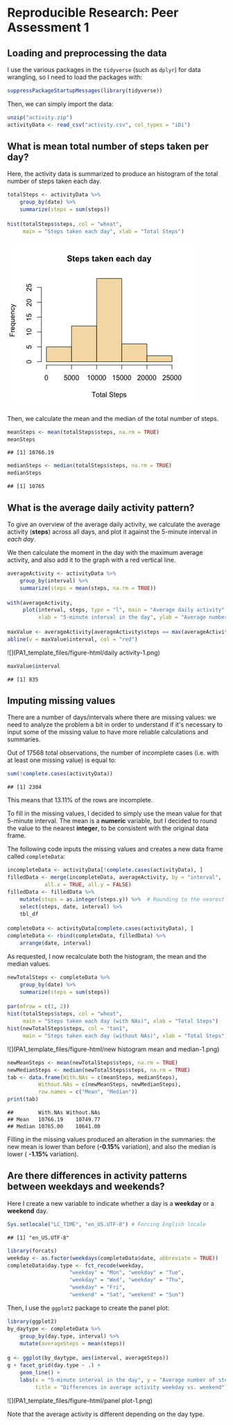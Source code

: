 # Reproducible Research: Peer Assessment 1

## Loading and preprocessing the data

I use the various packages in the `tidyverse` (such as `dplyr`) for data 
wrangling, so I need to load the packages with:


```r
suppressPackageStartupMessages(library(tidyverse))
```

Then, we can simply import the data:


```r
unzip("activity.zip")
activityData <- read_csv("activity.csv", col_types = "iDi")
```


## What is mean total number of steps taken per day?

Here, the activity data is summarized to produce an histogram of the total number
of steps taken each day.


```r
totalSteps <- activityData %>% 
	group_by(date) %>% 
	summarize(steps = sum(steps))

hist(totalSteps$steps, col = "wheat",
     main = "Steps taken each day", xlab = "Total Steps")
```

![](PA1_template_files/figure-html/histogram-1.png)<!-- -->

Then, we calculate the mean and the median of the total number of steps.


```r
meanSteps <- mean(totalSteps$steps, na.rm = TRUE)
meanSteps
```

```
## [1] 10766.19
```

```r
medianSteps <- median(totalSteps$steps, na.rm = TRUE)
medianSteps
```

```
## [1] 10765
```

## What is the average daily activity pattern?

To give an overview of the average daily activity, we calculate the average 
activity (**steps**) across all days, and plot it against the 5-minute interval 
*in each day*.  

We then calculate the moment in the day with the maximum average activity, and 
also add it to the graph with a red vertical line.


```r
averageActivity <- activityData %>% 
	group_by(interval) %>% 
	summarize(steps = mean(steps, na.rm = TRUE))

with(averageActivity,
     plot(interval, steps, type = "l", main = "Average daily activity",
          xlab = "5-minute interval in the day", ylab = "Average number of steps"))

maxValue <- averageActivity[averageActivity$steps == max(averageActivity$steps), ]
abline(v = maxValue$interval, col = "red")
```

![](PA1_template_files/figure-html/daily activity-1.png)<!-- -->

```r
maxValue$interval
```

```
## [1] 835
```

## Imputing missing values

There are a number of days/intervals where there are missing values: we need 
to analyze the problem a bit in order to understand if it's necessary to input 
some of the missing value to have more reliable calculations and summaries.

Out of 17568 total observations, the number of incomplete 
cases (i.e. with at least one missing value) is equal to:


```r
sum(!complete.cases(activityData))
```

```
## [1] 2304
```

This means that 13.11% 
of the rows are incomplete.

To fill in the missing values, I decided to simply use the mean value for that 
5-minute interval. The mean is a **numeric** variable, but I decided to round 
the value to the nearest **integer**, to be consistent with the original data frame.

The following code inputs the missing values and creates a new data frame called
`completeData`:


```r
incompleteData <- activityData[!complete.cases(activityData), ]
filledData <- merge(incompleteData, averageActivity, by = "interval",
		    all.x = TRUE, all.y = FALSE)
filledData <- filledData %>% 
	mutate(steps = as.integer(steps.y)) %>%  # Rounding to the nearest integer
	select(steps, date, interval) %>% 
	tbl_df

completeData <- activityData[complete.cases(activityData), ]
completeData <- rbind(completeData, filledData) %>% 
	arrange(date, interval)
```

As requested, I now recalculate both the histogram, the mean and the median values.


```r
newTotalSteps <- completeData %>% 
	group_by(date) %>% 
	summarize(steps = sum(steps))

par(mfrow = c(1, 2))
hist(totalSteps$steps, col = "wheat",
     main = "Steps taken each day (with NAs)", xlab = "Total Steps")
hist(newTotalSteps$steps, col = "tan1",
     main = "Steps taken each day (without NAs)", xlab = "Total Steps")
```

![](PA1_template_files/figure-html/new histogram mean and median-1.png)<!-- -->

```r
newMeanSteps <- mean(newTotalSteps$steps, na.rm = TRUE)
newMedianSteps <- median(newTotalSteps$steps, na.rm = TRUE)
tab <- data.frame(With.NAs = c(meanSteps, medianSteps),
		  Without.NAs = c(newMeanSteps, newMedianSteps),
		  row.names = c("Mean", "Median"))
print(tab)
```

```
##        With.NAs Without.NAs
## Mean   10766.19    10749.77
## Median 10765.00    10641.00
```

Filling in the missing values produced an alteration in the summaries: the new 
mean is lower than before (**-0.15%** 
variation), and also the median is lower (
**-1.15%** variation).

## Are there differences in activity patterns between weekdays and weekends?

Here I create a new variable to indicate whether a day is a **weekday** or
a **weekend** day.


```r
Sys.setlocale("LC_TIME", "en_US.UTF-8") # Forcing English locale
```

```
## [1] "en_US.UTF-8"
```

```r
library(forcats)
weekday <- as.factor(weekdays(completeData$date, abbreviate = TRUE))
completeData$day.type <- fct_recode(weekday,
				    "weekday" = "Mon", "weekday" = "Tue",
				    "weekday" = "Wed", "weekday" = "Thu",
				    "weekday" = "Fri",
				    "weekend" = "Sat", "weekend" = "Sun")
```

Then, I use the `ggplot2` package to create the panel plot:


```r
library(ggplot2)
by_daytype <- completeData %>% 
	group_by(day.type, interval) %>% 
	mutate(averageSteps = mean(steps))

g <- ggplot(by_daytype, aes(interval, averageSteps))
g + facet_grid(day.type ~ .) +
	geom_line() +
	labs(x = "5-minute interval in the day", y = "Average number of steps",
	     title = "Differences in average activity weekday vs. weekend")
```

![](PA1_template_files/figure-html/panel plot-1.png)<!-- -->

Note that the average activity is different depending on the day type.
